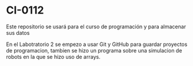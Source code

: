 # CI-0112

Este repositorio se usará para el curso de programación y para almacenar sus datos

En el Labotratorio 2 se empezo a usar Git y GitHub para guardar proyectos de programacion, tambien se hizo un programa sobre una simulacion de robots en la que se hizo uso de arrays.
